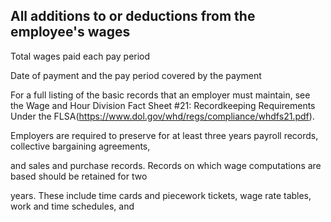 ## All additions to or deductions from the employee's wages

Total wages paid each pay period

Date of payment and the pay period covered by the payment

For a full listing of the basic records that an employer must maintain, see the Wage and Hour Division Fact Sheet #21: Recordkeeping Requirements Under the FLSA(https://www.dol.gov/whd/regs/compliance/whdfs21.pdf).

Employers are required to preserve for at least three years payroll records, collective bargaining agreements,

and sales and purchase records. Records on which wage computations are based should be retained for two

years. These include time cards and piecework tickets, wage rate tables, work and time schedules, and